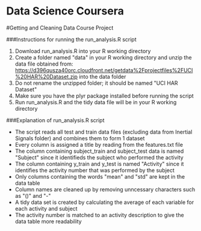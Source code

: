 Data Science Coursera
===================
#Getting and Cleaning Data Course Project

###Instructions for running the run_analysis.R script
1. Download run_analysis.R into your R working directory
2. Create a folder named "data" in your R working directory and unzip the data file obtained from: https://d396qusza40orc.cloudfront.net/getdata%2Fprojectfiles%2FUCI%20HAR%20Dataset.zip into the data folder
3. Do not rename the unzipped folder; it should be named "UCI HAR Dataset"
4. Make sure you have the plyr package installed before running the script
5. Run run_analysis.R and the tidy data file will be in your R working directory

###Explanation of run_analysis.R script
- The script reads all test and train data files (excluding data from Inertial Signals folder) and combines them to form 1 dataset
- Every column is assigned a title by reading from the features.txt file
- The column containing subject_train and subject_test data is named "Subject" since it identifieds the subject who performed the activity
- The column containing y_train and y_test is named "Activity" since it identifies the activity number that was performed by the subject
- Only columns containing the words "mean" and "std" are kept in the data table
- Column names are cleaned up by removing unncessary characters such as "()" and "-"
- A tidy data set is created by calculating the average of each variable for each activity and subject
- The activity number is matched to an activity description to give the data table more readability